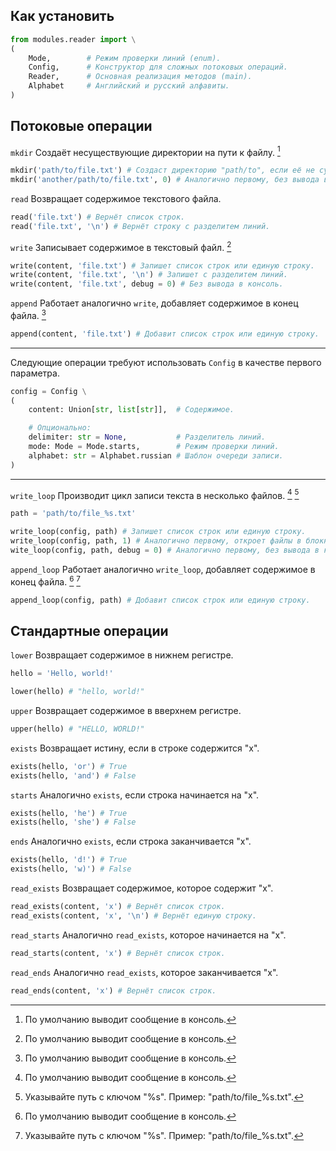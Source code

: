 ## Как установить

```python
from modules.reader import \
(
    Mode,        # Режим проверки линий (enum).
    Config,      # Конструктор для сложных потоковых операций.
    Reader,      # Основная реализация методов (main).
    Alphabet     # Английский и русский алфавиты.
)
```

## Потоковые операции

`mkdir` Cоздаёт несуществующие директории на пути к файлу. [^🔧]

```python
mkdir('path/to/file.txt') # Создаст директорию "path/to", если её не существует.
mkdir('another/path/to/file.txt', 0) # Аналогично первому, без вывода в консоль.
```

`read` Возвращает содержимое текстового файла.

```python
read('file.txt') # Вернёт список строк.
read('file.txt', '\n') # Вернёт строку с разделитем линий.
```

`write` Записывает содержимое в текстовый файл. [^🔧]

```python
write(content, 'file.txt') # Запишет список строк или единую строку.
write(content, 'file.txt', '\n') # Запишет с разделитем линий.
write(content, 'file.txt', debug = 0) # Без вывода в консоль.
```

`append` Работает аналогично `write`, добавляет содержимое в конец файла. [^🔧]

```python
append(content, 'file.txt') # Добавит список строк или единую строку.
```

---

Следующие операции требуют использовать `Config` в качестве первого параметра.

```python
config = Config \
(
    content: Union[str, list[str]],  # Содержимое.

    # Опционально:
    delimiter: str = None,           # Разделитель линий.
    mode: Mode = Mode.starts,        # Режим проверки линий.
    alphabet: str = Alphabet.russian # Шаблон очереди записи.
)
```

---

`write_loop` Производит цикл записи текста в несколько файлов. [^🔧] [^🔑]

```python
path = 'path/to/file_%s.txt'

write_loop(config, path) # Запишет список строк или единую строку.
write_loop(config, path, 1) # Аналогично первому, откроет файлы в блокноте.
wite_loop(config, path, debug = 0) # Аналогично первому, без вывода в консоль.
```

`append_loop` Работает аналогично `write_loop`, добавляет содержимое в конец файла. [^🔧] [^🔑]

```python
append_loop(config, path) # Добавит список строк или единую строку.
```

## Стандартные операции

`lower` Возвращает содержимое в нижнем регистре.

```python
hello = 'Hello, world!'

lower(hello) # "hello, world!"
```

`upper` Возвращает содержимое в вверхнем регистре.

```python
upper(hello) # "HELLO, WORLD!"
```

`exists` Возвращает истину, если в строке содержится "x".

```python
exists(hello, 'or') # True
exists(hello, 'and') # False
```

`starts` Аналогично `exists`, если строка начинается на "x".

```python
exists(hello, 'he') # True
exists(hello, 'she') # False
```

`ends` Аналогично `exists`, если строка заканчивается "x".

```python
exists(hello, 'd!') # True
exists(hello, 'w)') # False
```

`read_exists` Возвращает содержимое, которое содержит "x".

```python
read_exists(content, 'x') # Вернёт список строк.
read_exists(content, 'x', '\n') # Вернёт единую строку.
```

`read_starts` Аналогично `read_exists`, которое начинается на "x".

```python
read_starts(content, 'x') # Вернёт список строк.
```

`read_ends` Аналогично `read_exists`, которое заканчивается "x".

```python
read_ends(content, 'x') # Вернёт список строк.
```

[^🔧]: По умолчанию выводит сообщение в консоль.

[^🔑]:
    Указывайте путь с ключом "%s". Пример: "path/to/file_%s.txt".
